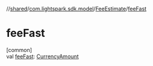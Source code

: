 //[shared](../../../index.md)/[com.lightspark.sdk.model](../index.md)/[FeeEstimate](index.md)/[feeFast](fee-fast.md)

# feeFast

[common]\
val [feeFast](fee-fast.md): [CurrencyAmount](../-currency-amount/index.md)
